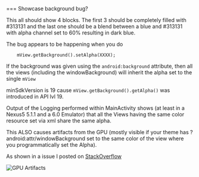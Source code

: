 === Showcase background bug?

This all should show 4 blocks. The first 3 should be completely filled with #313131 and the last one should be a blend between a blue and #313131 with alpha channel set to 60% resulting in  dark blue.


The bug appears to be happening when you do
```
    mView.getBackground().setAlpha(XXXX);
```

If the background was given using the `android:background` attribute, then all the views (including the windowBackground) will inherit the alpha set to the single `mView`

minSdkVersion is 19 cause `mView.getBackground().getAlpha()` was introduced in API lvl 19.

Output of the Logging performed within MainActivity shows (at least in a Nexus5 5.1.1 and a 6.0 Emulator) that all the Views having the same color resource set via xml share the same alpha.

This ALSO causes artifacts from the GPU (mostly visible if your theme has ?android:attr/windowBackground set to the same color of the view where you programmatically set the Alpha).

As shown in a issue I posted on [StackOverflow](http://stackoverflow.com/questions/32440684/gpu-artifacts-on-android-simple-listview)

![GPU Artifacts](http://i.stack.imgur.com/CDgGo.gif)

